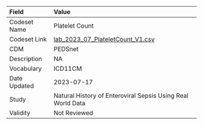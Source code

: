 |Field        |Value                                                       |
|:------------|:-----------------------------------------------------------|
|Codeset Name |Platelet Count                                              |
|Codeset Link |[lab_2023_07_PlateletCount_V1.csv](https://github.com/PEDSnet/Variable-Dictionary/blob/main/lab_meas/lab_2023_07_PlateletCount_V1.csv.csv)|
|CDM          |PEDSnet                                                     |
|Description  |NA                                                          |
|Vocabulary   |ICD11CM                                                     |
|Date Updated |2023-07-17                                                  |
|Study        |Natural History of Enteroviral Sepsis Using Real World Data |
|Validity     |Not Reviewed                                                |
